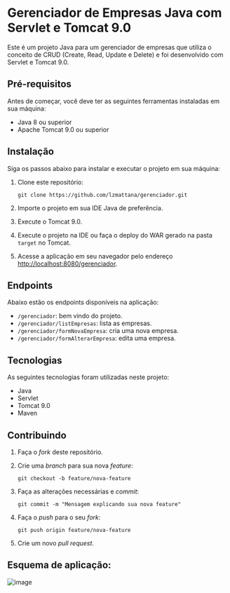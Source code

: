 # Gerenciador de Empresas Java com Servlet e Tomcat 9.0

Este é um projeto Java para um gerenciador de empresas que utiliza o conceito de CRUD (Create, Read, Update e Delete) e foi desenvolvido com Servlet e Tomcat 9.0.

## Pré-requisitos

Antes de começar, você deve ter as seguintes ferramentas instaladas em sua máquina:

- Java 8 ou superior
- Apache Tomcat 9.0 ou superior

## Instalação

Siga os passos abaixo para instalar e executar o projeto em sua máquina:

1. Clone este repositório:

    ```
    git clone https://github.com/lzmattana/gerenciador.git
    ```

2. Importe o projeto em sua IDE Java de preferência.

3. Execute o Tomcat 9.0.

4. Execute o projeto na IDE ou faça o deploy do WAR gerado na pasta `target` no Tomcat.

5. Acesse a aplicação em seu navegador pelo endereço [http://localhost:8080/gerenciador](http://localhost:8080/gerenciador).

## Endpoints

Abaixo estão os endpoints disponíveis na aplicação:

- `/gerenciador`: bem vindo do projeto.
- `/gerenciador/listEmpresas`: lista as empresas.
- `/gerenciador/formNovaEmpresa`: cria uma nova empresa.
- `/gerenciador/formAlterarEmpresa`: edita uma empresa.


## Tecnologias

As seguintes tecnologias foram utilizadas neste projeto:

- Java
- Servlet
- Tomcat 9.0
- Maven

## Contribuindo

1. Faça o _fork_ deste repositório.

2. Crie uma _branch_ para sua nova _feature_:

    ```
    git checkout -b feature/nova-feature
    ```

3. Faça as alterações necessárias e _commit_:

    ```
    git commit -m "Mensagem explicando sua nova feature"
    ```

4. Faça o _push_ para o seu _fork_:

    ```
    git push origin feature/nova-feature
    ```

5. Crie um novo _pull request_.

## Esquema de aplicação:
![image](https://user-images.githubusercontent.com/114715875/235264023-3920aae1-177a-4ba2-8936-70a08e4a5ee1.png)


